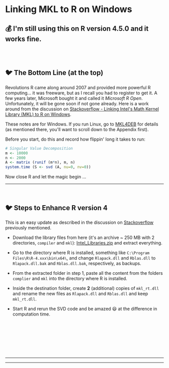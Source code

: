
# Linking MKL to R on Windows


## &#128176; I'm still using this on R version 4.5.0 and it works fine. 

<br/><br/>

## &#128038; The Bottom Line (at the top)

Revolutions R came along around 2007 and provided more powerful R computing... it was freeware, but as I recall you had to register to get it.  A few years later, Microsoft bought it and called it _Microsoft R Open_.  Unfortunately, it will be gone soon if not gone already.
Here is a work around from the discussion on [Stackoverflow - Linking Intel's Math Kernel Library (MKL) to R on Windows](https://stackoverflow.com/questions/38090206/linking-intels-math-kernel-library-mkl-to-r-on-windows/56560870#56560870). 


These notes are for Windows. If you run Linux, go to [MKL4DEB](https://github.com/eddelbuettel/mkl4deb) for details (as mentioned there, you'll want to scroll down to the Appendix first).


Before you start, do this and record how flippin' long it takes to run:

```r
# Singular Value Decomposition
m <- 10000
n <- 2000
A <- matrix (runif (m*n), m, n)
system.time (S <- svd (A, nu=0, nv=0))
```

Now close R and let the magic begin ...

---

<br/>

## &#128038; Steps to Enhance  R version 4 

This is an easy update as described in the discussion on [Stackoverflow](https://stackoverflow.com/questions/38090206/linking-intels-math-kernel-library-mkl-to-r-on-windows/56560870#56560870) previously mentioned.


-   Download the library files from here (it's an archive ~ 250 MB with 2 directories, `compiler` and `mkl`): [Intel_Libraries.zip](https://www.stat.pitt.edu/stoffer/Intel_Libraries.zip) and extract everything.

- Go to the  directory where R is installed, something like `C:\Program Files\R\R-4.xxx\bin\x64\`, and change `Rlapack.dll` and `Rblas.dll` to
`Rlapack.dll.bak` and `Rblas.dll.bak`, respectively, as backups.

- From the extracted folder in step 1, paste all the content from the folders
`complier` and  `mkl`  into the  directory where R is installed.


- Inside the destination folder, create **2** (additional) copies of `mkl_rt.dll`  and rename the new files as `Rlapack.dll` and `Rblas.dll`  and keep `mkl_rt.dll`.  

- Start R and rerun the SVD code and be amazed &#128515; at the difference in computation time.


<br/><br/><br/><br/><br/><br/>

---
---


​							







